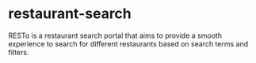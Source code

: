 # restaurant-search
RESTo is a restaurant search portal that aims to provide a smooth experience to search for different restaurants based on search terms and filters.
